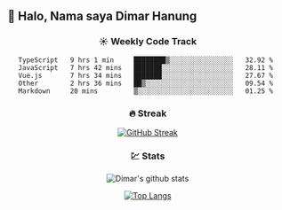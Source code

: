 ## 👋 Halo, Nama saya **Dimar Hanung**

<center>

### :sunny: Weekly Code Track
<!--START_SECTION:waka-->
```text
TypeScript   9 hrs 1 min     ████████▒░░░░░░░░░░░░░░░░   32.92 % 
JavaScript   7 hrs 42 mins   ███████░░░░░░░░░░░░░░░░░░   28.11 % 
Vue.js       7 hrs 34 mins   ███████░░░░░░░░░░░░░░░░░░   27.67 % 
Other        2 hrs 36 mins   ██▒░░░░░░░░░░░░░░░░░░░░░░   09.54 % 
Markdown     20 mins         ▒░░░░░░░░░░░░░░░░░░░░░░░░   01.25 % 
```
<!--END_SECTION:waka-->

### :fire: Streak

[![GitHub Streak](http://github-readme-streak-stats.herokuapp.com?user=dimar-hanung)](https://git.io/streak-stats)

### :chart: Stats

![Dimar's github stats](https://github-readme-stats.vercel.app/api?username=dimar-hanung&show_icons=true&theme=vue)

[![Top Langs](https://github-readme-stats.vercel.app/api/top-langs/?username=dimar-hanung)](#)

</center>
